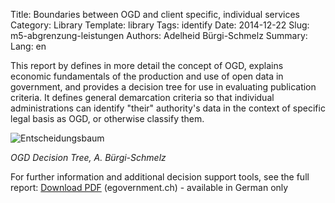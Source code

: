 Title: Boundaries between OGD and client specific, individual services
Category: Library
Template: library
Tags: identify
Date: 2014-12-22
Slug: m5-abgrenzung-leistungen
Authors: Adelheid Bürgi-Schmelz
Summary:
Lang: en


This report by defines in more detail the concept of OGD, explains economic fundamentals of the production and use of open data in government, and provides a decision tree for use in evaluating publication criteria. It defines general demarcation criteria so that individual administrations can identify "their" authority's data in the context of specific legal basis as OGD, or otherwise classify them.

![Entscheidungsbaum](/images/m5-abgrenzung-leistungen-2.jpg)

*OGD Decision Tree, A. Bürgi-Schmelz*

For further information and additional decision support tools, see the full report: [Download PDF](http://www.egovernment.ch/umsetzung/00881/00883/01112/index.html?lang=de&download=NHzLpZeg7t,lnp6I0NTU042l2Z6ln1acy4Zn4Z2qZpnO2Yuq2Z6gpJCDdnt3gmym162epYbg2c_JjKbNoKSn6A--) (egovernment.ch) - available in German only
